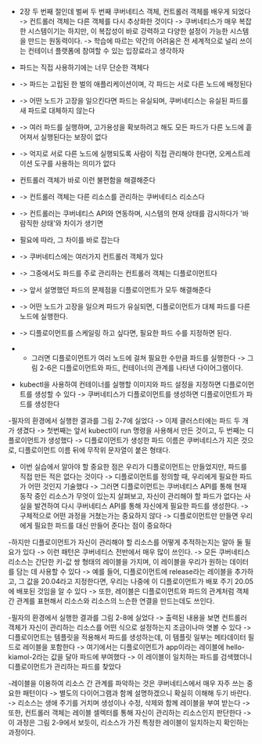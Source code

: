 

- 2장 두 번째 절인데 벌써 두 번째 쿠버네티스 객체, 컨트롤러 객체를 배우게 되었다
-> 컨트롤러 객체는 다른 객체를 다시 추상화한 것이다
-> 쿠버네티스가 매우 복잡한 시스템이기는 하지만, 이 복잡성이 바로 강력하고 다양한 설정이 가능한 시스템을 만드는 원동력이다.
-> 학습에 따르는 약간의 어려움은 전 세계적으로 널리 쓰이는 컨테이너 플랫폼에 참여할 수 있는 입장료라고 생각하자

- 파드는 직접 사용하기에는 너무 단순한 객체다
- -> 파드는 고립된 한 벌의 애플리케이션이며, 각 파드는 서로 다른 노드에 배정된다
- -> 어떤 노드가 고장을 일으킨다면 파드는 유실되며, 쿠버네티스는 유실된 파드를 새 파드로 대체하지 않는다
- -> 여러 파드를 실행하며, 고가용성을 확보하려고 해도 모든 파드가 다른 노드에 흩어져서 실행된다는 보장이 없다
- -> 억지로 서로 다른 노드에 실행되도록 사람이 직접 관리해야 한다면, 오케스트레이션 도구를 사용하는 의미가 없다

- 컨트롤러 객체가 바로 이런 불편함을 해결해준다
- -> 컨트롤러 객체는 다른 리소스를 관리하는 쿠버네티스 리소스다
- -> 컨트롤러는 쿠버네티스 API와 연동하며, 시스템의 현재 상태를 감시하다가 '바람직한 상태'와 차이가 생기면
-    필요에 따라, 그 차이를 바로 잡는다
- -> 쿠버네티스에는 여러가지 컨트롤러 객체가 있다
- -> 그중에서도 파드를 주로 관리하는 컨트롤러 객체는 디플로이먼트다
- -> 앞서 설명했던 파드의 문제점을 디플로이먼트가 모두 해결해준다
- -> 어떤 노드가 고장을 일으켜 파드가 유실되면, 디플로이먼트가 대체 파드를 다른 노드에 실행한다.
- -> 디플로이먼트를 스케일링 하고 싶다면, 필요한 파드 수를 지정하면 된다.

- - 그러면 디플로이먼트가 여러 노드에 걸쳐 필요한 수만큼 파드를 실행한다
  -> 그림 2-6은 디플로이먼트와 파드, 컨테이너의 관계를 나타낸 다이어그램이다.

- kubectl을 사용하여 컨테이너를 실행할 이미지와 파드 설정을 지정하면 디플로이먼트를 생성할 수 있다
-> 쿠버네티스가 디플로이먼트를 생성하면 디플로이먼트가 파드를 생성한다

-필자의 환경에서 실행한 결과를 그림 2-7에 실었다
-> 이제 클러스터에는 파드 두 개가 생겼다
-> 첫번째는 앞서 kubectl이 run 명령을 사용해서 만든 것이고, 두 번째는 디플로이먼트가 생성했다
-> 디플로이먼트가 생성한 파드 이름은 쿠버네티스가 지은 것으로, 디플로이먼트 이름 뒤에 무작위 문자열이 붙은 형태다. 

- 이번 실습에서 알아야 할 중요한 점은 우리가 디플로이먼트는 만들었지만, 파드를 직접 만든 적은 없다는 것이다
-> 디플로이먼트를 정의할 때, 우리에게 필요한 파드가 어떤 것인지 기술했다
-> 그러면 디플로이먼트는 쿠버네티스 API를 통해 현재 동작 중인 리소스가 무엇이 있는지 살펴보고, 자신이 관리해야 할 파드가 없다는 사실을 발견하여
  다시 쿠버네티스 API를 통해 자신에게 필요한 파드를 생성한다.
-> 구체적으로 어떤 과정을 거쳤는가는 중요하지 않다
-> 디플로이먼트만 만들면 우리에게 필요한 파드를 대신 만들어 준다는 점이 중요하다

-하지만 디플로이먼트가 자신이 관리해야 할 리소스를 어떻게 추적하는지는 알아 둘 필요가 있다
-> 이런 패턴은 쿠버네티스 전반에서 매우 많이 쓰인다.
-> 모든 쿠버네티스 리소스는 간단한 키-값 쌍 형태의 레이블을 가지며, 이 레이블을 우리가 원하는 데이터를 담는 데 사용할 수 있다
-> 예를 들어, 디플로이먼트에 release라는 레이블을 추가하고, 그 값을 20.04라고 지정한다면, 우리는 나중에 이 디플로이먼트가 배포 주기 20.05에 
   배포된 것임을 알 수 있다
-> 또한, 레이블은 디플로이먼트와 파드의 관계처럼 객체 간 관계를 표현해서 리소스와 리소스의 느슨한 연결을 만드는데도 쓰인다. 

-필자의 환경에서 실행한 결과를 그림 2-8에 실었다
-> 출력된 내용을 보면 컨트롤러 객체가 자신이 관리하는 리소스를 어떤 식으로 설정하는지 조금이나마 엿볼 수 있다
-> 디플로이먼트는 템플릿을 적용해서 파드를 생성하는데, 이 템플릿 일부는 메타데이터 필드로 레이블을 포함한다
-> 여기에서는 디플로이먼트가 app이라는 레이블에 hello-kiamol-2라는 값을 달아 파드에 부여했다
-> 이 레이블이 일치하는 파드를 검색했더니 디플로이먼트가 관리하는 파드를 찾았다 

-레이블을 이용하여 리소스 간 관계를 파악하는 것은 쿠버네티스에서 매우 자주 쓰는 중요한 패턴이다
-> 별도의 다이어그램과 함께 설명하겠으니 확실히 이해해 두기 바란다.
-> 리소스는 생애 주기를 거치며 생성이나 수정, 삭제와 함께 레이블을 부여 받는다
-> 또한, 컨트롤러 객체는 레이블 셀렉터를 통해 자신이 관리하는 리소스인지 판단한다
-> 이 과정은 그림 2-9에서 보듯이, 리소스가 가진 특정한 레이블이 일치하는지 확인하는 과정이다. 



